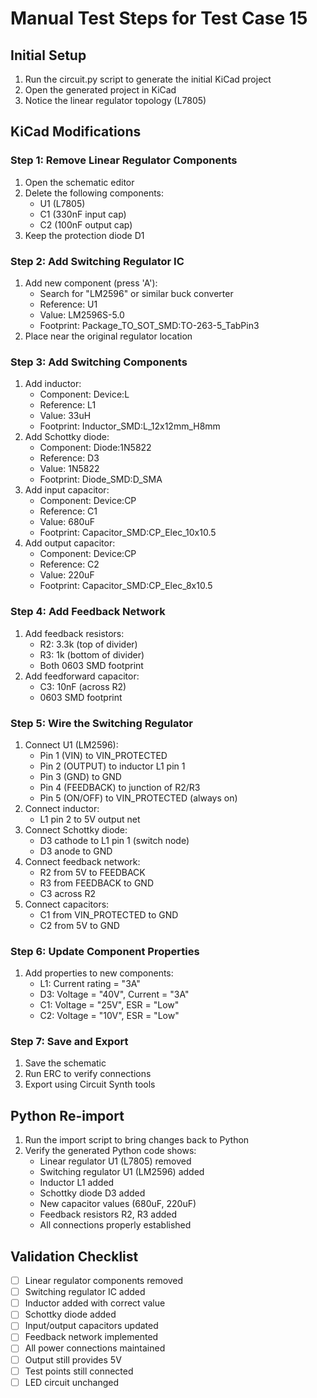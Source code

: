 # Manual Test Steps for Test Case 15

## Initial Setup
1. Run the circuit.py script to generate the initial KiCad project
2. Open the generated project in KiCad
3. Notice the linear regulator topology (L7805)

## KiCad Modifications

### Step 1: Remove Linear Regulator Components
1. Open the schematic editor
2. Delete the following components:
   - U1 (L7805)
   - C1 (330nF input cap)
   - C2 (100nF output cap)
3. Keep the protection diode D1

### Step 2: Add Switching Regulator IC
1. Add new component (press 'A'):
   - Search for "LM2596" or similar buck converter
   - Reference: U1
   - Value: LM2596S-5.0
   - Footprint: Package_TO_SOT_SMD:TO-263-5_TabPin3
2. Place near the original regulator location

### Step 3: Add Switching Components
1. Add inductor:
   - Component: Device:L
   - Reference: L1
   - Value: 33uH
   - Footprint: Inductor_SMD:L_12x12mm_H8mm
2. Add Schottky diode:
   - Component: Diode:1N5822
   - Reference: D3
   - Value: 1N5822
   - Footprint: Diode_SMD:D_SMA
3. Add input capacitor:
   - Component: Device:CP
   - Reference: C1
   - Value: 680uF
   - Footprint: Capacitor_SMD:CP_Elec_10x10.5
4. Add output capacitor:
   - Component: Device:CP
   - Reference: C2
   - Value: 220uF
   - Footprint: Capacitor_SMD:CP_Elec_8x10.5

### Step 4: Add Feedback Network
1. Add feedback resistors:
   - R2: 3.3k (top of divider)
   - R3: 1k (bottom of divider)
   - Both 0603 SMD footprint
2. Add feedforward capacitor:
   - C3: 10nF (across R2)
   - 0603 SMD footprint

### Step 5: Wire the Switching Regulator
1. Connect U1 (LM2596):
   - Pin 1 (VIN) to VIN_PROTECTED
   - Pin 2 (OUTPUT) to inductor L1 pin 1
   - Pin 3 (GND) to GND
   - Pin 4 (FEEDBACK) to junction of R2/R3
   - Pin 5 (ON/OFF) to VIN_PROTECTED (always on)
2. Connect inductor:
   - L1 pin 2 to 5V output net
3. Connect Schottky diode:
   - D3 cathode to L1 pin 1 (switch node)
   - D3 anode to GND
4. Connect feedback network:
   - R2 from 5V to FEEDBACK
   - R3 from FEEDBACK to GND
   - C3 across R2
5. Connect capacitors:
   - C1 from VIN_PROTECTED to GND
   - C2 from 5V to GND

### Step 6: Update Component Properties
1. Add properties to new components:
   - L1: Current rating = "3A"
   - D3: Voltage = "40V", Current = "3A"
   - C1: Voltage = "25V", ESR = "Low"
   - C2: Voltage = "10V", ESR = "Low"

### Step 7: Save and Export
1. Save the schematic
2. Run ERC to verify connections
3. Export using Circuit Synth tools

## Python Re-import
1. Run the import script to bring changes back to Python
2. Verify the generated Python code shows:
   - Linear regulator U1 (L7805) removed
   - Switching regulator U1 (LM2596) added
   - Inductor L1 added
   - Schottky diode D3 added
   - New capacitor values (680uF, 220uF)
   - Feedback resistors R2, R3 added
   - All connections properly established

## Validation Checklist
- [ ] Linear regulator components removed
- [ ] Switching regulator IC added
- [ ] Inductor added with correct value
- [ ] Schottky diode added
- [ ] Input/output capacitors updated
- [ ] Feedback network implemented
- [ ] All power connections maintained
- [ ] Output still provides 5V
- [ ] Test points still connected
- [ ] LED circuit unchanged